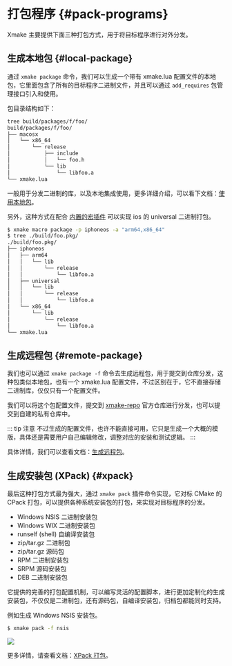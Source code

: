 # 打包程序 {#pack-programs}

Xmake 主要提供下面三种打包方式，用于将目标程序进行对外分发。

## 生成本地包 {#local-package}

通过 `xmake package` 命令，我们可以生成一个带有 xmake.lua 配置文件的本地包，它里面包含了所有的目标程序二进制文件，并且可以通过 `add_requires` 包管理接口引入和使用。

包目录结构如下：

```sh
tree build/packages/f/foo/
build/packages/f/foo/
├── macosx
│   └── x86_64
│       └── release
│           ├── include
│           │   └── foo.h
│           └── lib
│               └── libfoo.a
└── xmake.lua
```

一般用于分发二进制的库，以及本地集成使用，更多详细介绍，可以看下文档：[使用本地包](/zh/guide/package-management/using-local-packages)。

另外，这种方式在配合 [内置的宏插件](/zh/guide/extensions/builtin-plugins#builtin-macro-scripts) 可以实现 ios 的 universal 二进制打包。

```sh
$ xmake macro package -p iphoneos -a "arm64,x86_64"
$ tree ./build/foo.pkg/
./build/foo.pkg/
├── iphoneos
│   ├── arm64
│   │   └── lib
│   │       └── release
│   │           └── libfoo.a
│   ├── universal
│   │   └── lib
│   │       └── release
│   │           └── libfoo.a
│   └── x86_64
│       └── lib
│           └── release
│               └── libfoo.a
└── xmake.lua
```

## 生成远程包 {#remote-package}

我们也可以通过 `xmake package -f` 命令去生成远程包，用于提交到仓库分发，这种包类似本地包，也有一个 xmake.lua 配置文件，不过区别在于，它不直接存储二进制库，仅仅只有一个配置文件。

我们可以将这个包配置文件，提交到 [xmake-repo](https://github.com/xmake-io/xmake-repo) 官方仓库进行分发，也可以提交到自建的私有仓库中。

::: tip 注意
不过生成的配置文件，也许不能直接可用，它只是生成一个大概的模版，具体还是需要用户自己编辑修改，调整对应的安装和测试逻辑。
:::

具体详情，我们可以查看文档：[生成远程包](/zh/guide/package-management/package-distribution#generate-remote-package)。

## 生成安装包 (XPack) {#xpack}

最后这种打包方式最为强大，通过 `xmake pack` 插件命令实现，它对标 CMake 的 CPack 打包，可以提供各种系统安装包的打包，来实现对目标程序的分发。

- Windows NSIS 二进制安装包
- Windows WIX 二进制安装包
- runself (shell) 自编译安装包
- zip/tar.gz 二进制包
- zip/tar.gz 源码包
- RPM 二进制安装包
- SRPM 源码安装包
- DEB 二进制安装包

它提供的完善的打包配置机制，可以编写灵活的配置脚本，进行更加定制化的生成安装包，不仅仅是二进制包，还有源码包，自编译安装包，归档包都能同时支持。

例如生成 Windows NSIS 安装包。

```sh
$ xmake pack -f nsis
```

![](/assets/img/manual/nsis_3.png)

更多详情，请查看文档：[XPack 打包](/zh/guide/extensions/builtin-plugins#xpack)。

